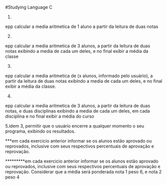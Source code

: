 #Studying Language C

1.
epp calcular a media aritmetica de 1 aluno a partir da leitura de duas notas

2.
epp calcular a media aritmetica de 3 alunos, a partir da leitura de duas notas
exibindo a media de cada um deles, e no final exibir a média da classe

3.
epp calcular a media aritmetica de (x alunos, informado pelo usuário), a partir da leitura de duas notas
exibindo a media de cada um deles, e no final exibir a média da classe.

4.
epp calcular a media aritmetica de 3 alunos, a partir da leitura de duas notas, e duas disciplinas
exibindo a media de cada um deles, em cada disciplina e no final exibir a média do curso

5.idem 3, permitir que o usuário encerre a qualquer momento o seu programa, exibindo
os resultados.



***em cada exercicio anterior informar se os alunos estão aprovado ou reprovados,
inclusive com seus respectivos percentuais de aprovação e reprovação.

*********em cada exercicio anterior informar se os alunos estão aprovado ou reprovados,
inclusive com seus respectivos percentuais de aprovação e reprovação. Considerar que a média será ponderada
nota 1 peso 6, e nota 2 peso 4
